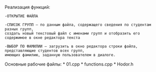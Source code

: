 Реализация функций:

	-ОТКРЫТИЕ ФАЙЛА 
	
	-СПИСОК ГРУПП – по данным файла, содержащего сведения по студентам разных групп,
	создать новый текстовый файл с именами групп и отобразить его содержимое в окне редактора текста
	
	-ВЫБОР ПО ФАМИЛИИ – загрузить в окно редактора строки файла, представляющие студентов всех групп,
	имеющих фамилию, заданную пользователем в диалоге.

Основные рабочие файлы:
	* 01.cpp
	* functions.cpp
	* Hodor.h
 
